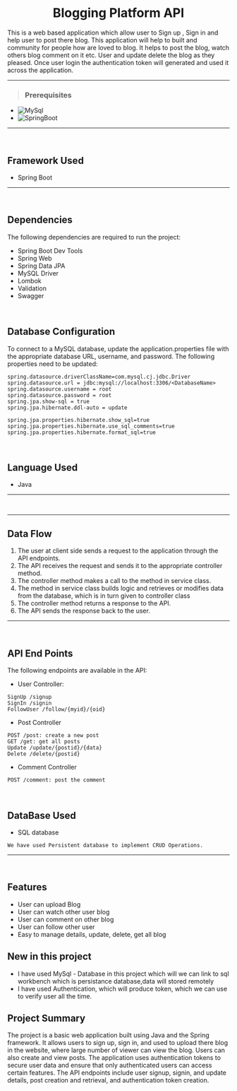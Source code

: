 <h1 align = "center"> Blogging Platform API </h1>


 <p>  
This is a web based application which allow user to Sign up , Sign in and help user to post there blog. This application will help to built and community for people how are loved to blog. It helps to post the blog, watch others blog comment on it etc. User and update delete the blog as they pleased. Once user login the authentication token will generated and used it across the application.
</p>

---

>### Prerequisites
* ![MySql](https://img.shields.io/badge/DBMS-MYSQL%205.7%20or%20Higher-red)
* ![SpringBoot](https://img.shields.io/badge/Framework-SpringBoot-green)

---
<br>

## Framework Used
* Spring Boot

---
<br>

## Dependencies
The following dependencies are required to run the project:

* Spring Boot Dev Tools
* Spring Web
* Spring Data JPA
* MySQL Driver
* Lombok
* Validation
* Swagger

<br>

## Database Configuration
To connect to a MySQL database, update the application.properties file with the appropriate database URL, username, and password. The following properties need to be updated:
```
spring.datasource.driverClassName=com.mysql.cj.jdbc.Driver
spring.datasource.url = jdbc:mysql://localhost:3306/<DatabaseName>
spring.datasource.username = root
spring.datasource.password = root
spring.jpa.show-sql = true
spring.jpa.hibernate.ddl-auto = update

spring.jpa.properties.hibernate.show_sql=true
spring.jpa.properties.hibernate.use_sql_comments=true
spring.jpa.properties.hibernate.format_sql=true

```
<br>

## Language Used
* Java

---
<br>

---

## Data Flow

1. The user at client side sends a request to the application through the API endpoints.
2. The API receives the request and sends it to the appropriate controller method.
3. The controller method makes a call to the method in service class.
4. The method in service class builds logic and retrieves or modifies data from the database, which is in turn given to controller class
5. The controller method returns a response to the API.
6. The API sends the response back to the user.

---

<br>


## API End Points 

The following endpoints are available in the API:

* User Controller:
```
SignUp /signup
SignIn /signin
FollowUser /follow/{myid}/{oid}
```

* Post Controller
```
POST /post: create a new post
GET /get: get all posts
Update /update/{postid}/{data}
Delete /delete/{postid}
```

* Comment Controller
```
POST /comment: post the comment
```

<br>

## DataBase Used
* SQL database
```
We have used Persistent database to implement CRUD Operations.
```
---
<br>

## Features

- User can upload Blog
- User can watch other user blog
- User can comment on other blog
- User can follow other user
- Easy to manage details, update, delete, get all blog


## New in this project

- I have used MySql - Database in this project which will we can link to sql workbench which is persistance database,data will stored remotely
- I have used Authentication, which will produce token, which we can use to verify user all the time.



## Project Summary

The project is a basic web application built using Java and the Spring framework. It allows users to sign up, sign in, and used to upload there blog in the website, where large number of viewer can view the blog. Users can also create and view posts. The application uses authentication tokens to secure user data and ensure that only authenticated users can access certain features. The API endpoints include user signup, signin, and update details, post creation and retrieval, and authentication token creation. 

    


